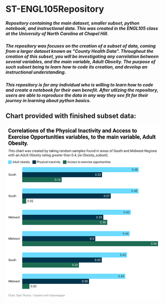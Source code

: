 # ST-ENGL105Repository
##### Repository containing the main dataset, smaller subset, python notebook, and instructional data. This was created in the ENGL105 class at the University of North Carolina at Chapel Hill.
##### The repository was focuses on the creation of a subset of data, coming from a larger dataset known as "County Health Data". Throughout the creation of this subset, you will be investigating any correlation between several variables, and the main variable, Adult Obseity. The purpose of such subset being to learn how to code its creation, and develop an instructional understanding.
##### This repository is for any individual who is willing to learn how to code and create a notebook for their own benefit. After utlizing the repository, users are able to reproduce the data in any way they see fit for their journey in learning about python basics.

## Chart provided with finished subset data:
![obesitychart](obesity_subset_chart.png)

